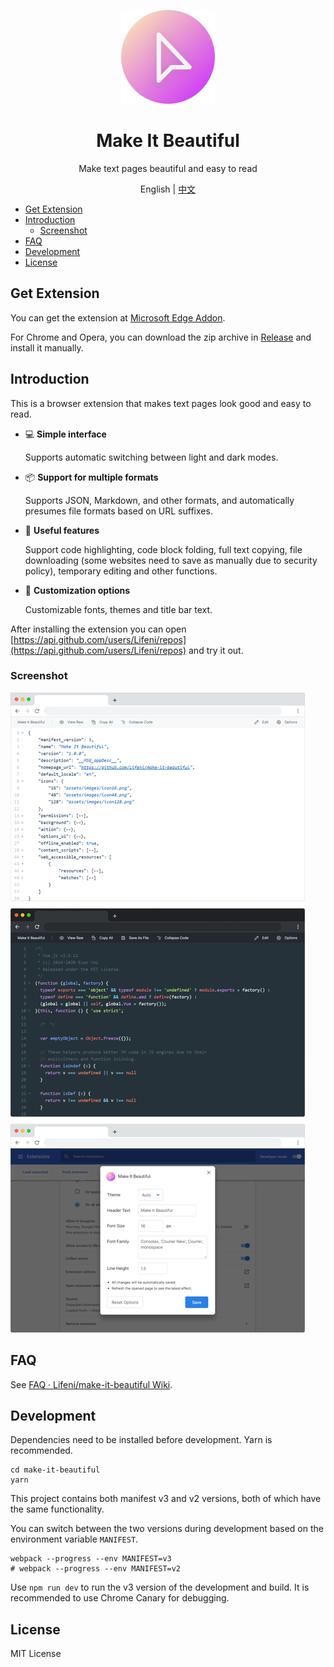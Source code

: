 <p align="center">
  <img width="150px" alt="Logo" src="src/assets/images/logo.svg" />
</p>

<h1 align="center">Make It Beautiful</h1>
<p align="center">Make text pages beautiful and easy to read</p>
<p align="center">English | <a href="README.zh-CN.md">中文</a></p>

- [Get Extension](#get-extension)
- [Introduction](#introduction)
  - [Screenshot](#screenshot)
- [FAQ](#faq)
- [Development](#development)
- [License](#license)

## Get Extension

You can get the extension at [Microsoft Edge Addon](https://microsoftedge.microsoft.com/addons/detail/make-it-beautiful/jjgkadobhgomjcppaojffnlooknkkodd).

For Chrome and Opera, you can download the zip archive in [Release](https://github.com/Lifeni/make-it-beautiful/releases) and install it manually.

## Introduction

This is a browser extension that makes text pages look good and easy to read.

- 💻 **Simple interface**

  Supports automatic switching between light and dark modes.

- 📦 **Support for multiple formats**

  Supports JSON, Markdown, and other formats, and automatically presumes file formats based on URL suffixes.

- 💾 **Useful features**

  Support code highlighting, code block folding, full text copying, file downloading (some websites need to save as manually due to security policy), temporary editing and other functions.

- 🎨 **Customization options**

  Customizable fonts, themes and title bar text.

After installing the extension you can open [https://api.github.com/users/Lifeni/repos](https://api.github.com/users/Lifeni/repos) and try it out.

### Screenshot

![Preview](docs/preview.webp)

## FAQ

See [FAQ · Lifeni/make-it-beautiful Wiki](https://github.com/Lifeni/make-it-beautiful/wiki/FAQ).

## Development

Dependencies need to be installed before development. Yarn is recommended.

```shell
cd make-it-beautiful
yarn
```

This project contains both manifest v3 and v2 versions, both of which have the same functionality.

You can switch between the two versions during development based on the environment variable `MANIFEST`.

```shell
webpack --progress --env MANIFEST=v3
# webpack --progress --env MANIFEST=v2
```

Use `npm run dev` to run the v3 version of the development and build. It is recommended to use Chrome Canary for debugging.

## License

MIT License
